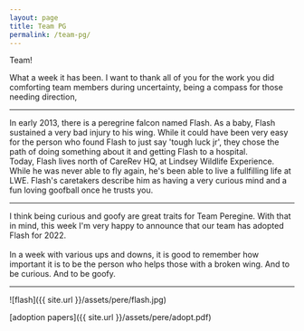 ```yaml
---
layout: page
title: Team PG
permalink: /team-pg/
---
```


Team!

What a week it has been. I want to thank all of you for the work you did comforting team members during uncertainty, being a compass for those needing direction, 
  
<hr/>
In early 2013, there is a peregrine falcon named Flash. As a baby, Flash sustained a very bad injury to his wing. While it could have been very easy for the person who found Flash to just say 'tough luck jr', they chose the path of doing something about it and getting Flash to a hospital.
<br/>  
Today, Flash lives north of CareRev HQ, at Lindsey Wildlife Experience. While he was never able to fly again, he's been able to live a fullfilling life at LWE. Flash's caretakers describe him as having a very curious mind and a fun loving goofball once he trusts you. 
<hr/>  
I think being curious and goofy are great traits for Team Peregine. With that in mind, this week I'm very happy to announce that our team has adopted Flash for 2022. 
<br/>
<br/>
In a week with various ups and downs, it is good to remember how important it is to be the person who helps those with a broken wing. And to be curious. And to be goofy.  
<hr/>  
![flash]({{ site.url }}/assets/pere/flash.jpg)
  
[adoption papers]({{ site.url }}/assets/pere/adopt.pdf)
